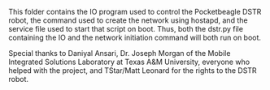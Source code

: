 This folder contains the IO program used to control the Pocketbeagle DSTR robot, the command used to create
the network using hostapd, and the service file used to start that script on boot. Thus, both the dstr.py file
containing the IO and the network initiation command will both run on boot.

Special thanks to Daniyal Ansari, Dr. Joseph Morgan of the Mobile Integrated Solutions Laboratory at Texas A&M University,
everyone who helped with the project, and TStar/Matt Leonard for the rights to the DSTR robot.
